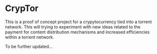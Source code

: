 # CrypTor

This is a proof of concept project for a crypytocurrency tied into a torrent network. This will trying to experiment with new ideas related to the payment for content distribution mechanisms and increased efficiencies within a torrent network. 

To be further updated...
